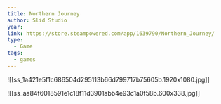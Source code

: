 ```yaml
---
title: Northern Journey
author: Slid Studio
year: 
link: https://store.steampowered.com/app/1639790/Northern_Journey/
type:
  - Game
tags:
  - games
---
```

![[ss_1a421e5f1c686504d295113b66d799717b75605b.1920x1080.jpg]]

![[ss_aa84f6018591e1c18f11d3901abb4e93c1a0f58b.600x338.jpg]]